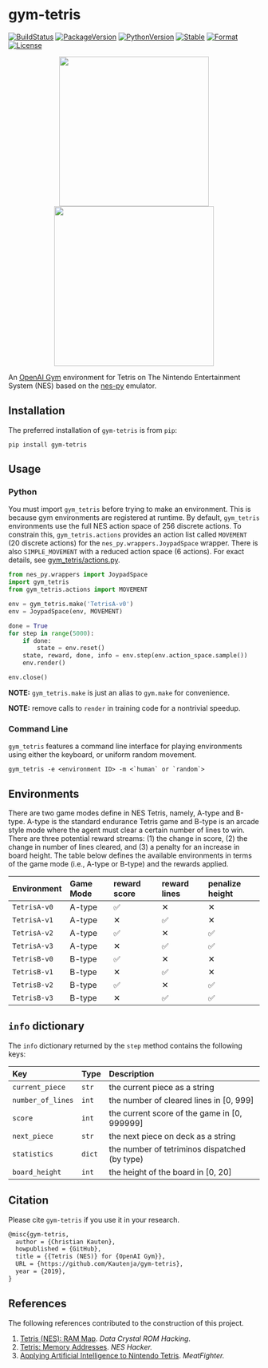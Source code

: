 # gym-tetris

[![BuildStatus][build-status]][ci-server]
[![PackageVersion][pypi-version]][pypi-home]
[![PythonVersion][python-version]][python-home]
[![Stable][pypi-status]][pypi-home]
[![Format][pypi-format]][pypi-home]
[![License][pypi-license]](LICENSE)

[build-status]: https://travis-ci.com/Kautenja/gym-tetris.svg?branch=master
[ci-server]: https://travis-ci.com/Kautenja/gym-tetris
[pypi-version]: https://badge.fury.io/py/gym-tetris.svg
[pypi-license]: https://img.shields.io/pypi/l/gym-tetris.svg
[pypi-status]: https://img.shields.io/pypi/status/gym-tetris.svg
[pypi-format]: https://img.shields.io/pypi/format/gym-tetris.svg
[pypi-home]: https://badge.fury.io/py/gym-tetris
[python-version]: https://img.shields.io/pypi/pyversions/gym-tetris.svg
[python-home]: https://python.org

<p align="center">
<img
  src="https://user-images.githubusercontent.com/2184469/58226585-ee152500-7cec-11e9-84a9-1658e4012361.jpg"
  height="300px" />
<img
  src="https://user-images.githubusercontent.com/2184469/58226782-cffbf480-7ced-11e9-8f55-a42baae35fbd.png"
  width="320px" />
</p>

An [OpenAI Gym](https://github.com/openai/gym) environment for Tetris on The
Nintendo Entertainment System (NES) based on the
[nes-py](https://github.com/Kautenja/nes-py) emulator.

## Installation

The preferred installation of `gym-tetris` is from `pip`:

```shell
pip install gym-tetris
```

## Usage

### Python

You must import `gym_tetris` before trying to make an environment.
This is because gym environments are registered at runtime. By default,
`gym_tetris` environments use the full NES action space of 256
discrete actions. To constrain this, `gym_tetris.actions` provides
an action list called `MOVEMENT` (20 discrete actions) for the
`nes_py.wrappers.JoypadSpace` wrapper. There is also
`SIMPLE_MOVEMENT` with a reduced action space (6 actions). For exact details,
see [gym_tetris/actions.py](gym_tetris/actions.py).

```python
from nes_py.wrappers import JoypadSpace
import gym_tetris
from gym_tetris.actions import MOVEMENT

env = gym_tetris.make('TetrisA-v0')
env = JoypadSpace(env, MOVEMENT)

done = True
for step in range(5000):
    if done:
        state = env.reset()
    state, reward, done, info = env.step(env.action_space.sample())
    env.render()

env.close()
```

**NOTE:** `gym_tetris.make` is just an alias to `gym.make` for
convenience.

**NOTE:** remove calls to `render` in training code for a nontrivial
speedup.

### Command Line

`gym_tetris` features a command line interface for playing
environments using either the keyboard, or uniform random movement.

```shell
gym_tetris -e <environment ID> -m <`human` or `random`>
```

## Environments

There are two game modes define in NES Tetris, namely, A-type and B-type.
A-type is the standard endurance Tetris game and B-type is an arcade style mode
where the agent must clear a certain number of lines to win. There are three
potential reward streams: (1) the change in score, (2) the change in number of
lines cleared, and (3) a penalty for an increase in board height. The table
below defines the available environments in terms of the game mode (i.e.,
A-type or B-type) and the rewards applied.

| Environment  | Game Mode | reward score | reward lines | penalize height |
|:-------------|:----------|:-------------|:-------------|:----------------|
| `TetrisA-v0` | A-type    | &#9989;      | &#10005;     | &#10005;        |
| `TetrisA-v1` | A-type    | &#10005;     | &#9989;      | &#10005;        |
| `TetrisA-v2` | A-type    | &#9989;      | &#10005;     | &#9989;         |
| `TetrisA-v3` | A-type    | &#10005;     | &#9989;      | &#9989;         |
| `TetrisB-v0` | B-type    | &#9989;      | &#10005;     | &#10005;        |
| `TetrisB-v1` | B-type    | &#10005;     | &#9989;      | &#10005;        |
| `TetrisB-v2` | B-type    | &#9989;      | &#10005;     | &#9989;         |
| `TetrisB-v3` | B-type    | &#10005;     | &#9989;      | &#9989;         |

## `info` dictionary

The `info` dictionary returned by the `step` method contains the following
keys:

| Key               | Type    | Description
|:------------------|:--------|:---------------------------------------------|
| `current_piece`   | `str`   | the current piece as a string
| `number_of_lines` | `int`   | the number of cleared lines in [0, 999]
| `score`           | `int`   | the current score of the game in [0, 999999]
| `next_piece`      | `str`   | the next piece on deck as a string
| `statistics`      | `dict`  | the number of tetriminos dispatched (by type)
| `board_height`    | `int`   | the height of the board in [0, 20]

## Citation

Please cite `gym-tetris` if you use it in your research.

```tex
@misc{gym-tetris,
  author = {Christian Kauten},
  howpublished = {GitHub},
  title = {{Tetris (NES)} for {OpenAI Gym}},
  URL = {https://github.com/Kautenja/gym-tetris},
  year = {2019},
}
```

## References

The following references contributed to the construction of this project.

1. [Tetris (NES): RAM Map](https://datacrystal.romhacking.net/wiki/Tetris_(NES)). _Data Crystal ROM Hacking_.
2. [Tetris: Memory Addresses](http://www.thealmightyguru.com/Games/Hacking/Wiki/index.php?title=Tetris#Memory_Addresses). _NES Hacker._
3. [Applying Artificial Intelligence to Nintendo Tetris](https://meatfighter.com/nintendotetrisai/). _MeatFighter._

